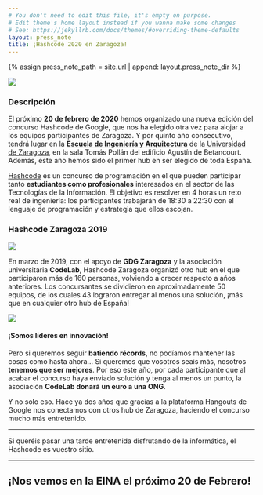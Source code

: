 ```yaml
---
# You don't need to edit this file, it's empty on purpose.
# Edit theme's home layout instead if you wanna make some changes
# See: https://jekyllrb.com/docs/themes/#overriding-theme-defaults
layout: press_note
title: ¡Hashcode 2020 en Zaragoza!
---
```


{% assign press_note_path = site.url | append: layout.press_note_dir %}

<div class="row"><div class="col-md-offset-4 col-md-4 img_container_center">
<img src="{{press_note_path}}/inicio_2020/hashcodezgz_19.jpg" class="press_note_img"/>
</div></div>

### Descripción

El próximo **20 de febrero de 2020** hemos organizado una nueva edición del concurso Hashcode de Google, que nos ha elegido otra vez para alojar a los equipos participantes de Zaragoza. Y por quinto año consecutivo, tendrá lugar en la **[Escuela de Ingeniería y Arquitectura](https://eina.unizar.es/)** de la [Universidad de Zaragoza](https://unizar.es), en la sala Tomás Pollán del edificio Agustín de Betancourt. Además, este año hemos sido el primer hub en ser elegido de toda España.

[Hashcode](https://goo.gl/hashcode) es un concurso de programación en el que pueden participar tanto **estudiantes como profesionales** interesados en el sector de las Tecnologías de la Información. El objetivo es resolver en 4 horas un reto real de ingeniería: los participantes trabajarán de 18:30 a 22:30 con el lenguaje de programación y estrategia que ellos escojan.

### Hashcode Zaragoza 2019

<div class="row"><div class="col-md-offset-3 col-md-6 img_container_center">
<img src="{{press_note_path}}/inicio_2020/statshashcode19_teams.png" class="press_note_img"/>
</div></div>

En marzo de 2019, con el apoyo de **GDG Zaragoza** y la asociación universitaria **CodeLab**, Hashcode Zaragoza organizó otro hub en el que participaron más de 160 personas, volviendo a crecer respecto a años anteriores. Los concursantes se dividieron en aproximadamente 50 equipos, de los cuales 43 lograron entregar al menos una solución, ¡más que en cualquier otro hub de España!

<div class="row"><div class="col-md-offset-3 col-md-6  img_container_center">
<img src="{{press_note_path}}/inicio_2020/statshashcode19_teamsCom.png" class="press_note_img"/>
</div></div>

#### ¡Somos líderes en innovación!
Pero si queremos seguir **batiendo récords**, no podíamos mantener las cosas como hasta ahora… Si queremos que vosotros seais más, nosotros **tenemos que ser mejores**. Por eso este año, por cada participante que al acabar el concurso haya enviado solución y tenga al menos un punto, la asociación **CodeLab donará un euro a una ONG**.

Y no solo eso. Hace ya dos años que gracias a la plataforma Hangouts de Google nos conectamos con otros hub de Zaragoza, haciendo el concurso mucho más entretenido. 

---
Si queréis pasar una tarde entretenida disfrutando de la informática, el Hashcode es vuestro sitio.

---


<h2 class="big_text"> ¡Nos vemos en la EINA el próximo 20 de Febrero! </h2>